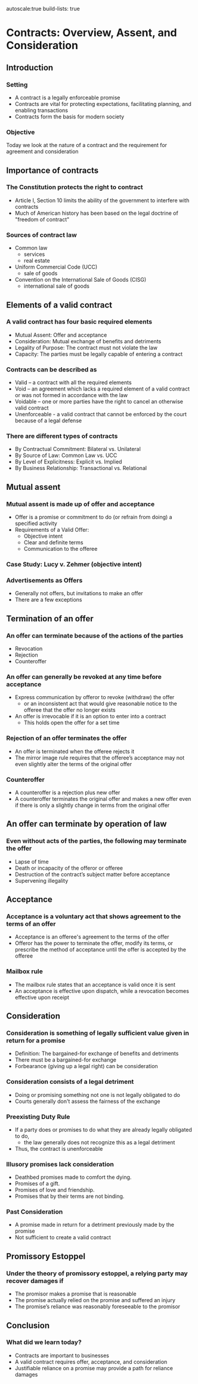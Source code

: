 autoscale:true
build-lists: true

# Contracts: Overview, Assent, and Consideration

## Introduction

### Setting

- A contract is a legally enforceable promise
- Contracts are vital for protecting expectations, facilitating planning, and enabling transactions
- Contracts form the basis for modern society

### Objective

Today we look at the nature of a contract and the requirement for agreement and consideration

## Importance of contracts

### The Constitution protects the right to contract

- Article I, Section 10 limits the ability of the government to interfere with contracts
- Much of American history has been based on the legal doctrine of "freedom of contract"

### Sources of contract law

- Common law
  - services
  - real estate
- Uniform Commercial Code (UCC)
  - sale of goods
- Convention on the International Sale of Goods (CISG)
  - international sale of goods

## Elements of a valid contract

### A valid contract has four basic required elements

- Mutual Assent: Offer and acceptance
- Consideration: Mutual exchange of benefits and detriments
- Legality of Purpose: The contract must not violate the law
- Capacity: The parties must be legally capable of entering a contract

### Contracts can be described as

- Valid – a contract with all the required elements
- Void – an agreement which lacks a required element of a valid contract or was not formed in accordance with the law
- Voidable – one or more parties have the right to cancel an otherwise valid contract
- Unenforceable - a valid contract that cannot be enforced by the court because of a legal defense

### There are different types of contracts

- By Contractual Commitment: Bilateral vs. Unilateral
- By Source of Law: Common Law vs. UCC
- By Level of Explicitness: Explicit vs. Implied
- By Business Relationship: Transactional vs. Relational

## Mutual assent

### Mutual assent is made up of offer and acceptance

- Offer is a promise or commitment to do (or refrain from doing) a specified activity
- Requirements of a Valid Offer:
  - Objective intent
  - Clear and definite terms
  - Communication to the offeree
  
### Case Study: Lucy v. Zehmer (objective intent)

### Advertisements as Offers

- Generally not offers, but invitations to make an offer
- There are a few exceptions

## Termination of an offer

### An offer can terminate because of the actions of the parties

- Revocation
- Rejection
- Counteroffer

### An offer can generally be revoked at any time before acceptance

- Express communication by offeror to revoke (withdraw) the offer
  - or an inconsistent act that would give reasonable notice to the offeree that the offer no longer exists
- An offer is irrevocable if it is an option to enter into a contract
  - This holds open the offer for a set time

### Rejection of an offer terminates the offer

- An offer is terminated when the offeree rejects it
- The mirror image rule requires that the offeree’s acceptance may not even slightly alter the terms of the original offer

### Counteroffer

- A counteroffer is a rejection plus new offer
- A counteroffer terminates the original offer and makes a new offer even if there is only a slightly change in terms from the original offer

## An offer can terminate by operation of law

### Even without acts of the parties, the following may terminate the offer

- Lapse of time
- Death or incapacity of the offeror or offeree
- Destruction of the contract’s subject matter before acceptance
- Supervening illegality

## Acceptance

### Acceptance is a voluntary act that shows agreement to the terms of an offer

- Acceptance is an offeree's agreement to the terms of the offer
- Offeror has the power to terminate the offer, modify its terms, or prescribe the method of acceptance until the offer is accepted by the offeree

### Mailbox rule

- The mailbox rule states that an acceptance is valid once it is sent
- An acceptance is effective upon dispatch, while a revocation becomes effective upon receipt

## Consideration

### Consideration is something of legally sufficient value given in return for a promise

- Definition: The bargained-for exchange of benefits and detriments
- There must be a bargained-for exchange
- Forbearance (giving up a legal right) can be consideration

### Consideration consists of a legal detriment

- Doing or promising something not one is not legally obligated to do
- Courts generally don't assess the fairness of the exchange

### Preexisting Duty Rule

- If a party does or promises to do what they are already legally obligated to do,
 	- the law generally does not recognize this as a legal detriment
- Thus, the contract is unenforceable

### Illusory promises lack consideration

- Deathbed promises made to comfort the dying.
- Promises of a gift.
- Promises of love and friendship.
- Promises that by their terms are not binding.

### Past Consideration

- A promise made in return for a detriment previously made by the promise
- Not sufficient to create a valid contract

## Promissory Estoppel

### Under the theory of promissory estoppel, a relying party may recover damages if

- The promisor makes a promise that is reasonable
- The promise actually relied on the promise and suffered an injury
- The promise’s reliance was reasonably foreseeable to the promisor

## Conclusion

### What did we learn today?

- Contracts are important to businesses
- A valid contract requires offer, acceptance, and consideration
- Justifiable reliance on a promise may provide a path for reliance damages
